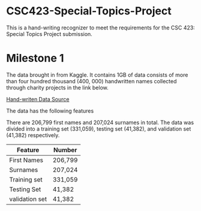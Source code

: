 # CSC423-Special-Topics-Project
This is a hand-writing recognizer to meet the requirements for the CSC 423: Special Topics Project submission.


# Milestone 1

The data brought in  from Kaggle. It contains 1GB of data consists of more than four hundred thousand (400, 000) handwritten names collected through charity projects in the link below.

[ Hand-writen Data Source ](https://www.kaggle.com/datasets/landlord/handwriting-recognition?resource=download)

The data has the following features

There are 206,799 first names and 207,024 surnames in total. The data was divided into a training set (331,059), testing set (41,382), and validation set (41,382) respectively.


| Feature | Number |
| ---------| --------|
| First Names | 206,799 |
| Surnames | 207,024 |
| Training set | 331,059 |
| Testing Set | 41,382 |
| validation set | 41,382 |

